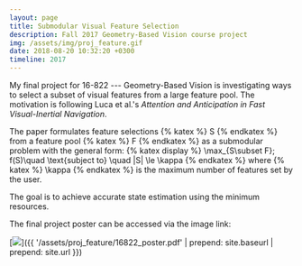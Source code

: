 ```yaml
---
layout: page
title: Submodular Visual Feature Selection
description: Fall 2017 Geometry-Based Vision course project
img: /assets/img/proj_feature.gif
date: 2018-08-20 10:32:20 +0300
timeline: 2017
---
```


My final project for 16-822 --- Geometry-Based Vision is investigating ways to select a subset of visual features
from a large feature pool. The motivation is following Luca et al.'s *Attention and Anticipation in Fast Visual-Inertial Navigation*.

The paper formulates feature selections {% katex %} S {% endkatex %} from a feature pool {% katex %} F {% endkatex %} as a submodular problem with the general form:
{% katex display %}
\max_{S\subset F}\; f(S)\quad \text{subject to} \quad |S| \le \kappa
{% endkatex %}
where {% katex %} \kappa {% endkatex %} is the maximum number of features set by the user. 

The goal is to achieve accurate state estimation using the minimum resources.

The final project poster can be accessed via the image link:

[<img class="col one left" src="{{ '/assets/proj_feature/poster_ss.png' | prepend: site.baseurl | prepend: site.url }}">]({{ '/assets/proj_feature/16822_poster.pdf' | prepend: site.baseurl | prepend: site.url }})
